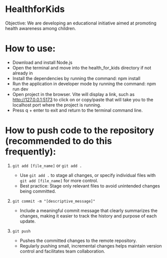 # HealthforKids
Objective: We are developing an educational initiative aimed at promoting health awareness among children.

# How to use:
- Download and install Node.js
- Open the terminal and move into the health_for_kids directory if not already in
- Install the dependencies by running the command: npm install
- Run the application in developer mode by running the command: npm run dev
- Open project in the browser. Vite will display a link, such as http://127.0.0.1:5173 to click on or copy/paste that will take you to the localhost port where the project is running. 
- Press q + enter to exit and return to the terminal command line.

# How to push code to the repository (recommended to do this frequently):
1. `git add [file_name]` or `git add .` 
    - Use `git add .` to stage all changes, or specify individual files with `git add [file_name]` for more control.
    - Best practice: Stage only relevant files to avoid unintended changes being committed.

2. `git commit -m "[descriptive_message]"` 
    - Include a meaningful commit message that clearly summarizes the changes, making it easier to track the history and purpose of each update.

3. `git push` 
    - Pushes the committed changes to the remote repository.
    - Regularly pushing small, incremental changes helps maintain version control and facilitates team collaboration.

